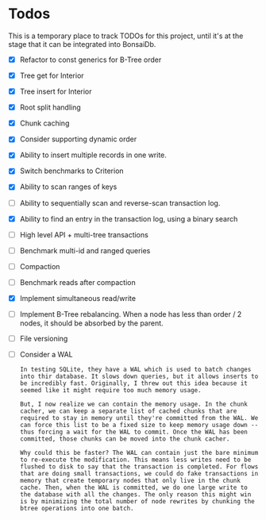 # Todos

This is a temporary place to track TODOs for this project, until it's at the stage that it can be integrated into BonsaiDb.

- [x] Refactor to const generics for B-Tree order
- [x] Tree get for Interior
- [x] Tree insert for Interior
- [x] Root split handling
- [x] Chunk caching
- [x] Consider supporting dynamic order
- [x] Ability to insert multiple records in one write.
- [x] Switch benchmarks to Criterion
- [x] Ability to scan ranges of keys
- [ ] Ability to sequentially scan and reverse-scan transaction log.
- [x] Ability to find an entry in the transaction log, using a binary search
- [ ] High level API + multi-tree transactions
- [ ] Benchmark multi-id and ranged queries
- [ ] Compaction
- [ ] Benchmark reads after compaction
- [x] Implement simultaneous read/write
- [ ] Implement B-Tree rebalancing. When a node has less than order / 2 nodes, it should be absorbed by the parent.
- [ ] File versioning
- [ ] Consider a WAL

      In testing SQLite, they have a WAL which is used to batch changes into thir database. It slows down queries, but it allows inserts to be incredibly fast. Originally, I threw out this idea because it seemed like it might require too much memory usage.

      But, I now realize we can contain the memory usage. In the chunk cacher, we can keep a separate list of cached chunks that are required to stay in memory until they're committed from the WAL. We can force this list to be a fixed size to keep memory usage down -- thus forcing a wait for the WAL to commit. Once the WAL has been committed, those chunks can be moved into the chunk cacher.

      Why could this be faster? The WAL can contain just the bare minimum to re-execute the modification. This means less writes need to be flushed to disk to say that the transaction is completed. For flows that are doing small transactions, we could do fake transactions in memory that create temporary nodes that only live in the chunk cache. Then, when the WAL is committed, we do one large write to the database with all the changes. The only reason this might win is by minimizing the total number of node rewrites by chunking the btree operations into one batch.
